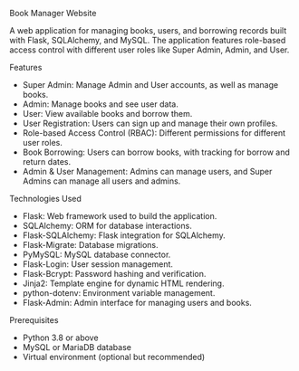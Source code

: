 Book Manager Website

A web application for managing books, users, and borrowing records built with Flask, SQLAlchemy, and MySQL. The application features role-based access control with different user roles like Super Admin, Admin, and User.

Features

- Super Admin: Manage Admin and User accounts, as well as manage books.
- Admin: Manage books and see user data.
- User: View available books and borrow them.
- User Registration: Users can sign up and manage their own profiles.
- Role-based Access Control (RBAC): Different permissions for different user roles.
- Book Borrowing: Users can borrow books, with tracking for borrow and return dates.
- Admin & User Management: Admins can manage users, and Super Admins can manage all users and admins.

Technologies Used

- Flask: Web framework used to build the application.
- SQLAlchemy: ORM for database interactions.
- Flask-SQLAlchemy: Flask integration for SQLAlchemy.
- Flask-Migrate: Database migrations.
- PyMySQL: MySQL database connector.
- Flask-Login: User session management.
- Flask-Bcrypt: Password hashing and verification.
- Jinja2: Template engine for dynamic HTML rendering.
- python-dotenv: Environment variable management.
- Flask-Admin: Admin interface for managing users and books.

Prerequisites

- Python 3.8 or above
- MySQL or MariaDB database
- Virtual environment (optional but recommended)
